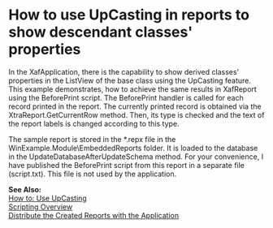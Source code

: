 # How to use UpCasting in reports to show descendant classes' properties


<p>In the XafApplication, there is the capability to show derived classes' properties in the ListView of the base class using the UpCasting feature. This example demonstrates, how to achieve the same results in XafReport using the BeforePrint script. The BeforePrint handler is called for each record printed in the report. The currently printed record is obtained via the XtraReport.GetCurrentRow method. Then, its type is checked and the text of the report labels is changed according to this type.</p><p>The sample report is stored in the *.repx file in the WinExample.Module\EmbeddedReports folder. It is loaded to the database in the UpdateDatabaseAfterUpdateSchema method. For your convenience, I have published the BeforePrint script from this report in a separate file (script.txt). This file is not used by the application.</p><p><strong>See Also:</strong><br />
<a href="http://documentation.devexpress.com/#Xaf/CustomDocument2797"><u>How to: Use UpCasting</u></a><br />
<a href="http://documentation.devexpress.com/#XtraReports/CustomDocument2615"><u>Scripting Overview</u></a><br />
<a href="http://documentation.devexpress.com/#Xaf/CustomDocument2786"><u>Distribute the Created Reports with the Application</u></a></p>

<br/>


